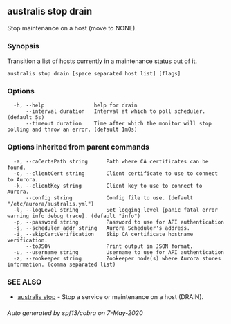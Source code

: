 ## australis stop drain

Stop maintenance on a host (move to NONE).

### Synopsis

Transition a list of hosts currently in a maintenance status out of it.

```
australis stop drain [space separated host list] [flags]
```

### Options

```
  -h, --help                help for drain
      --interval duration   Interval at which to poll scheduler. (default 5s)
      --timeout duration    Time after which the monitor will stop polling and throw an error. (default 1m0s)
```

### Options inherited from parent commands

```
  -a, --caCertsPath string      Path where CA certificates can be found.
  -c, --clientCert string       Client certificate to use to connect to Aurora.
  -k, --clientKey string        Client key to use to connect to Aurora.
      --config string           Config file to use. (default "/etc/aurora/australis.yml")
  -l, --logLevel string         Set logging level [panic fatal error warning info debug trace]. (default "info")
  -p, --password string         Password to use for API authentication
  -s, --scheduler_addr string   Aurora Scheduler's address.
  -i, --skipCertVerification    Skip CA certificate hostname verification.
      --toJSON                  Print output in JSON format.
  -u, --username string         Username to use for API authentication
  -z, --zookeeper string        Zookeeper node(s) where Aurora stores information. (comma separated list)
```

### SEE ALSO

* [australis stop](australis_stop.md)	 - Stop a service or maintenance on a host (DRAIN).

###### Auto generated by spf13/cobra on 7-May-2020
